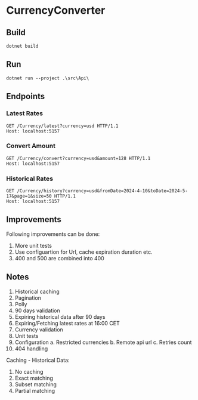 # CurrencyConverter

## Build
```
dotnet build
```

## Run
```
dotnet run --project .\src\Api\
```

## Endpoints

### Latest Rates
```
GET /Currency/latest?currency=usd HTTP/1.1
Host: localhost:5157
```

### Convert Amount
```
GET /Currency/convert?currency=usd&amount=128 HTTP/1.1
Host: localhost:5157
```

### Historical Rates
```
GET /Currency/history?currency=usd&fromDate=2024-4-10&toDate=2024-5-17&page=1&size=50 HTTP/1.1
Host: localhost:5157
```

## Improvements
Following improvements can be done:
1. More unit tests
2. Use configuartion for Url, cache expiration duration etc.
3. 400 and 500 are combined into 400

## Notes
1. Historical caching
2. Pagination
3. Polly
4. 90 days validation
5. Expiring historical data after 90 days
6. Expiring/Fetching latest rates at 16:00 CET
7. Currency validation
8. Unit tests
9. Configuration
  a. Restricted currencies
  b. Remote api url
  c. Retries count
10. 404 handling

Caching - Historical Data:
1. No caching
2. Exact matching
3. Subset matching
4. Partial matching